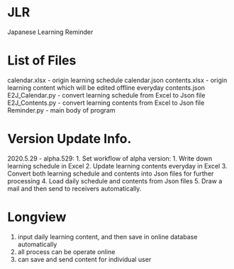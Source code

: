 # JLR
Japanese Learning Reminder

# List of Files
calendar.xlsx - origin learning schedule
calendar.json
contents.xlsx - origin learning content which will be edited offline everyday
contents.json
E2J_Calendar.py - convert learning schedule from Excel to Json file
E2J_Contents.py - convert learning contents from Excel to Json file
Reminder.py - main body of program

# Version Update Info.

2020.5.29 - alpha.529:
    1. Set workflow of alpha version:
        1. Write down learning schedule in Excel
        2. Update learning contents everyday in Excel
        3. Convert both learning schedule and contents into Json files for further processing
        4. Load daily schedule and contents from Json files
        5. Draw a mail and then send to receivers automatically.
  
  
  
# Longview
  1. input daily learning content, and then save in online database automatically
  2. all process can be operate online
  3. can save and send content for individual user
